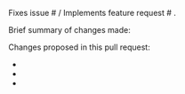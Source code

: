 Fixes issue # / Implements feature request # .

Brief summary of changes made:

Changes proposed in this pull request:

- 
- 
- 
